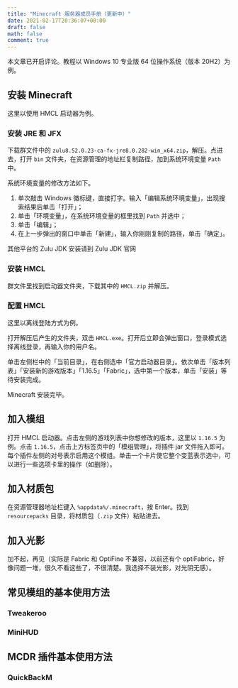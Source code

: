 ```yaml
---
title: "Minecraft 服务器成员手册（更新中）"
date: 2021-02-17T20:36:07+08:00
draft: false
math: false
comment: true
---
```


本文章已开启评论。教程以 Windows 10 专业版 64 位操作系统（版本 20H2）为例。

## 安装 Minecraft

这里以使用 HMCL 启动器为例。

### 安装 JRE 和 JFX

下载群文件中的 `zulu8.52.0.23-ca-fx-jre8.0.282-win_x64.zip`，解压。点进去，打开 `bin` 文件夹，在资源管理的地址栏复制路径，加到系统环境变量 `Path` 中。

系统环境变量的修改方法如下。

1. 单次敲击 Windows 徽标键，直接打字。输入「编辑系统环境变量」，出现搜索结果后单击「打开」；
2. 单击「环境变量」，在系统环境变量的框里找到 `Path` 并选中；
3. 单击「编辑」；
4. 在上一步弹出的窗口中单击「新建」，输入你刚刚复制的路径，单击「确定」。

其他平台的 Zulu JDK 安装请到 Zulu JDK 官网

### 安装 HMCL

群文件里找到启动器文件夹，下载其中的 `HMCL.zip` 并解压。

### 配置 HMCL

这里以离线登陆方式为例。

打开解压后产生的文件夹，双击 `HMCL.exe`。打开后立即会弹出窗口，登录模式选择离线登录，再输入你的用户名。

单击左侧栏中的「当前目录」，在右侧选中「官方启动器目录」。依次单击「版本列表」「安装新的游戏版本」「1.16.5」「Fabric」，选中第一个版本，单击「安装」等待安装完成。

Minecraft 安装完毕。

## 加入模组

打开 HMCL 启动器。点击左侧的游戏列表中你想修改的版本，这里以 `1.16.5` 为例。点击 `1.16.5`，点击上方标签页中的「模组管理」，将插件 jar 文件拖入即可。每个插件左侧的对号表示启用这个模组。单击一个卡片使它整个变蓝表示选中，可以进行一些选项卡里的操作（如删除）。

## 加入材质包

在资源管理器地址栏键入 `%appdata%/.minecraft`，按 Enter。找到 `resourcepacks` 目录，将材质包（`.zip` 文件）粘贴进去。

## 加入光影

加不起，再见（实际是 Fabric 和 OptiFine 不兼容，以前还有个 optiFabric，好像问题一堆，很久不看这些了，不很清楚。我选择不装光影，对光阴无感）。

## 常见模组的基本使用方法

### Tweakeroo

### MiniHUD

## MCDR 插件基本使用方法

### QuickBackM
